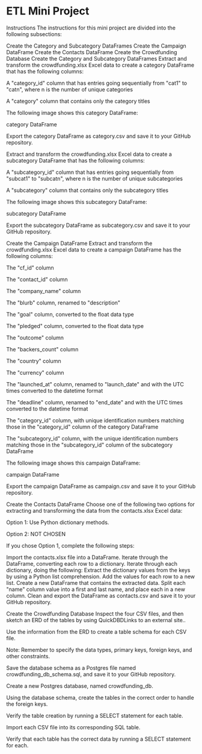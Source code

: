 # ETL Mini Project

Instructions
The instructions for this mini project are divided into the following subsections:

Create the Category and Subcategory DataFrames
Create the Campaign DataFrame
Create the Contacts DataFrame
Create the Crowdfunding Database
Create the Category and Subcategory DataFrames
Extract and transform the crowdfunding.xlsx Excel data to create a category DataFrame that has the following columns:

A "category_id" column that has entries going sequentially from "cat1" to "catn", where n is the number of unique categories

A "category" column that contains only the category titles

The following image shows this category DataFrame:

category DataFrame

Export the category DataFrame as category.csv and save it to your GitHub repository.

Extract and transform the crowdfunding.xlsx Excel data to create a subcategory DataFrame that has the following columns:

A "subcategory_id" column that has entries going sequentially from "subcat1" to "subcatn", where n is the number of unique subcategories

A "subcategory" column that contains only the subcategory titles

The following image shows this subcategory DataFrame:

subcategory DataFrame

Export the subcategory DataFrame as subcategory.csv and save it to your GitHub repository.

Create the Campaign DataFrame
Extract and transform the crowdfunding.xlsx Excel data to create a campaign DataFrame has the following columns:

The "cf_id" column

The "contact_id" column

The "company_name" column

The "blurb" column, renamed to "description"

The "goal" column, converted to the float data type

The "pledged" column, converted to the float data type

The "outcome" column

The "backers_count" column

The "country" column

The "currency" column

The "launched_at" column, renamed to "launch_date" and with the UTC times converted to the datetime format

The "deadline" column, renamed to "end_date" and with the UTC times converted to the datetime format

The "category_id" column, with unique identification numbers matching those in the "category_id" column of the category DataFrame

The "subcategory_id" column, with the unique identification numbers matching those in the "subcategory_id" column of the subcategory DataFrame

The following image shows this campaign DataFrame:

campaign DataFrame

Export the campaign DataFrame as campaign.csv and save it to your GitHub repository.

Create the Contacts DataFrame
Choose one of the following two options for extracting and transforming the data from the contacts.xlsx Excel data:

Option 1: Use Python dictionary methods.

Option 2: NOT CHOSEN

If you chose Option 1, complete the following steps:

Import the contacts.xlsx file into a DataFrame.
Iterate through the DataFrame, converting each row to a dictionary.
Iterate through each dictionary, doing the following:
Extract the dictionary values from the keys by using a Python list comprehension.
Add the values for each row to a new list.
Create a new DataFrame that contains the extracted data.
Split each "name" column value into a first and last name, and place each in a new column.
Clean and export the DataFrame as contacts.csv and save it to your GitHub repository.


Create the Crowdfunding Database
Inspect the four CSV files, and then sketch an ERD of the tables by using QuickDBDLinks to an external site..

Use the information from the ERD to create a table schema for each CSV file.

Note: Remember to specify the data types, primary keys, foreign keys, and other constraints.

Save the database schema as a Postgres file named crowdfunding_db_schema.sql, and save it to your GitHub repository.

Create a new Postgres database, named crowdfunding_db.

Using the database schema, create the tables in the correct order to handle the foreign keys.

Verify the table creation by running a SELECT statement for each table.

Import each CSV file into its corresponding SQL table.

Verify that each table has the correct data by running a SELECT statement for each.
